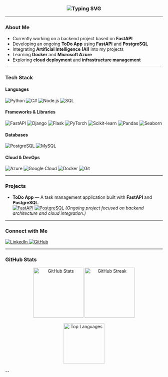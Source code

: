 <!-- Dynamic Title -->
<h3 align="center">
  <img src="https://readme-typing-svg.herokuapp.com?font=Roboto+Mono&weight=500&size=23&duration=3500&pause=1000&color=00BFFF&center=true&vCenter=true&width=500&lines=Junior+Backend+%26+Cloud+Developer" alt="Typing SVG" />
</h3>

---

###  About Me

* Currently working on a backend project based on **FastAPI**  
* Developing an ongoing **ToDo App** using **FastAPI** and **PostgreSQL**  
* Integrating **Artificial Intelligence (AI)** into my projects  
* Learning **Docker** and **Microsoft Azure**  
* Exploring **cloud deployment** and **infrastructure management**

---

###  Tech Stack

####  Languages
![Python](https://img.shields.io/badge/Python-3670A0?style=for-the-badge&logo=python&logoColor=ffdd54)
![C#](https://img.shields.io/badge/C%23-239120?style=for-the-badge&logo=c-sharp&logoColor=white)
![Node.js](https://img.shields.io/badge/Node.js-43853D?style=for-the-badge&logo=node.js&logoColor=white)
![SQL](https://img.shields.io/badge/SQL-025E8C?style=for-the-badge&logo=postgresql&logoColor=white)

####  Frameworks & Libraries
![FastAPI](https://img.shields.io/badge/FastAPI-009688?style=for-the-badge&logo=fastapi&logoColor=white)
![Django](https://img.shields.io/badge/Django-092E20?style=for-the-badge&logo=django&logoColor=white)
![Flask](https://img.shields.io/badge/Flask-000000?style=for-the-badge&logo=flask&logoColor=white)
![PyTorch](https://img.shields.io/badge/PyTorch-EE4C2C?style=for-the-badge&logo=pytorch&logoColor=white)
![Scikit-learn](https://img.shields.io/badge/Scikit--learn-F7931E?style=for-the-badge&logo=scikit-learn&logoColor=white)
![Pandas](https://img.shields.io/badge/Pandas-150458?style=for-the-badge&logo=pandas&logoColor=white)
![Seaborn](https://img.shields.io/badge/Seaborn-76B900?style=for-the-badge&logo=python&logoColor=white)

####  Databases
![PostgreSQL](https://img.shields.io/badge/PostgreSQL-316192?style=for-the-badge&logo=postgresql&logoColor=white)
![MySQL](https://img.shields.io/badge/MySQL-005C84?style=for-the-badge&logo=mysql&logoColor=white)

####  Cloud & DevOps
![Azure](https://img.shields.io/badge/Microsoft%20Azure-0089D6?style=for-the-badge&logo=microsoft-azure&logoColor=white)
![Google Cloud](https://img.shields.io/badge/Google%20Cloud-4285F4?style=for-the-badge&logo=google-cloud&logoColor=white)
![Docker](https://img.shields.io/badge/Docker-0db7ed?style=for-the-badge&logo=docker&logoColor=white)
![Git](https://img.shields.io/badge/Git-F05032?style=for-the-badge&logo=git&logoColor=white)

---

###  Projects

- **ToDo App** — A task management application built with **FastAPI** and **PostgreSQL**.  
  [![FastAPI](https://img.shields.io/badge/FastAPI-009688?style=flat-square&logo=fastapi&logoColor=white)]()
  [![PostgreSQL](https://img.shields.io/badge/PostgreSQL-316192?style=flat-square&logo=postgresql&logoColor=white)]()
  *(Ongoing project focused on backend architecture and cloud integration.)*

---

###  Connect with Me

<p align="left">
  <a href="https://www.linkedin.com/in/salim-caner-68b24728a">
    <img src="https://img.shields.io/badge/LinkedIn-0077B5?style=for-the-badge&logo=linkedin&logoColor=white" alt="LinkedIn"/>
  </a>
  <a href="https://github.com/salimcaner">
    <img src="https://img.shields.io/badge/GitHub-181717?style=for-the-badge&logo=github&logoColor=white" alt="GitHub"/>
  </a>
</p>

---

###  GitHub Stats

<p align="center">
  <img src="https://github-readme-stats.vercel.app/api?username=salimcaner&show_icons=true&theme=github_dark&hide_border=true" height="160" alt="GitHub Stats"/>
  <img src="https://github-readme-streak-stats.herokuapp.com/?user=salimcaner&theme=github-dark-blue&hide_border=true" height="160" alt="GitHub Streak"/>
</p>

<p align="center">
  <img src="https://github-readme-stats.vercel.app/api/top-langs/?username=salimcaner&layout=compact&theme=github_dark&hide_border=true" height="130" alt="Top Languages"/>
</p>

--
